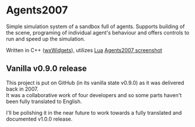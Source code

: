 # Agents2007
Simple simulation system of a sandbox full of agents. Supports building of the scene, programing of individual agent's behaviour and offers controls to run and speed up the simulation.<br />

Written in C++ ([wxWidgets](https://www.wxwidgets.org/)), utilizes [Lua](http://www.lua.org/about.html)
[Agents2007 screenshot](https://smejkal.software/img/agents2007_scr1.jpg)

## Vanilla v0.9.0 release

This project is put on GitHub (in its vanilla state v0.9.0) as it was delivered back in 2007.<br />
It was a collaborative work of four developers and so some parts haven't been fully translated to English.

I'll be polishing it in the near future to work towards a fully translated and documented v1.0.0 release.